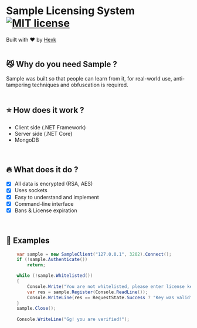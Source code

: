 # Sample Licensing System [![MIT license](https://img.shields.io/badge/License-MIT-blue.svg)](https://lbesson.mit-license.org/)
Built with ❤︎ by <a href="https://twitter.com/hexkgg">Hexk</a>
<br><br>

## :smirk_cat: Why do you need Sample ? 

Sample was built so that people can learn from it, for real-world use, anti-tampering techniques and obfuscation is required.
<br><br>

## :star: How does it work ?

- Client side (.NET Framework)
- Server side (.NET Core)
- MongoDB
<br>

## :fire: What does it do ?

- [x] All data is encrypted (RSA, AES)
- [x] Uses sockets
- [x] Easy to understand and implement
- [x] Command-line interface
- [x] Bans & License expiration

<br>

## :bookmark_tabs: Examples
```c#
    var sample = new SampleClient("127.0.0.1", 3202).Connect();
    if (!sample.Authenticate())
        return;

    while (!sample.Whitelisted())
    {
        Console.Write("You are not whitelisted, please enter license key: ");
        var res = sample.Register(Console.ReadLine());
        Console.WriteLine(res == RequestState.Success ? "Key was valid" : "Key was not valid");
    }
    sample.Close();
            
    Console.WriteLine("Gg! you are verified!");
```
